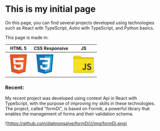 # This is my initial page #

On this page, you can find several projects developed using technologies such as React with TypeScript, Astro with TypeScript, and Python basics.

This page is made in: 

| HTML 5 | CSS Responsive | JS |
| --- | --- | --- |
| ![HTML5](/img/html.png) | ![CSS](/img/css.png) | ![JS](/img/js.png) |

### Recent:

My recent project was developed using context Api in React with TypeScript, with the purpose of improving my skills in these technologies. The project, called "formDi", is based on Formik, a powerful library that enables the management of forms and their validation schema.

![https://github.com/dialmonsalve/formDi](/img/formDi.png)